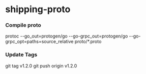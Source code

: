 # shipping-proto

### Compile proto

protoc --go_out=protogen/go --go-grpc_out=protogen/go --go-grpc_opt=paths=source_relative proto/\*.proto

### Update Tags

git tag v1.2.0
git push origin v1.2.0
